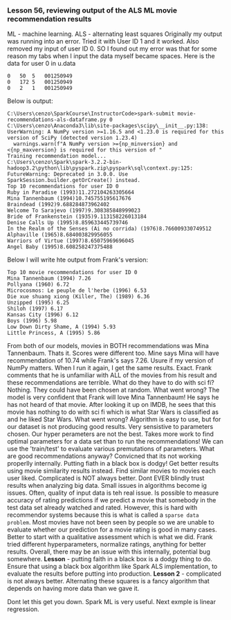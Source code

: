 ### Lesson 56, reviewing output of the ALS ML movie recommendation results

ML - machine learning. ALS - alternating least squares
Originally my output was running into an error. Tried it with User ID 1 and it worked. Also removed my input of user ID 0. SO I found out my error was that for some reason my tabs when I input the data myself became spaces. Here is the data for user 0 in u.data
```
0	50	5	001250949
0	172	5	001250949
0	2	1	001250949
```
Below is output:
```
C:\Users\cenzo\SparkCourse\InstructorCode>spark-submit movie-recommendations-als-dataframe.py 0
C:\Users\cenzo\Anaconda3\lib\site-packages\scipy\__init__.py:138: UserWarning: A NumPy version >=1.16.5 and <1.23.0 is required for this version of SciPy (detected version 1.23.4)
  warnings.warn(f"A NumPy version >={np_minversion} and <{np_maxversion} is required for this version of "
Training recommendation model...
C:\Users\cenzo\Spark\spark-3.2.2-bin-hadoop3.2\python\lib\pyspark.zip\pyspark\sql\context.py:125: FutureWarning: Deprecated in 3.0.0. Use SparkSession.builder.getOrCreate() instead.
Top 10 recommendations for user ID 0
Ruby in Paradise (1993)11.272104263305664
Mina Tannenbaum (1994)10.745755195617676
Braindead (1992)9.688284873962402
Welcome To Sarajevo (1997)9.308385848999023
Bride of Frankenstein (1935)9.113158226013184
Denise Calls Up (1995)8.859633445739746
In the Realm of the Senses (Ai no corrida) (1976)8.766009330749512
Alphaville (1965)8.684003829956055
Warriors of Virtue (1997)8.65075969696045
Angel Baby (1995)8.608258247375488
```
Below I will write hte output from Frank's version:
```
Top 10 movie recommendations for user ID 0
Mina Tannenbaum (1994) 7.26
Pollyana (1960) 6.72
Microcosmos: Le peuple de l'herbe (1996) 6.53
Die xue shuang xiong (Killer, The) (1989) 6.36
Unzipped (1995) 6.25
Shiloh (1997) 6.17
Kansas City (1996) 6.12
Boys (1996) 5.98
Low Down Dirty Shame, A (1994) 5.93
Little Princess, A (1995) 5.86
```

From both of our models, movies in BOTH recommendations was Mina Tannenbaum. Thats it. Scores were different too. Mine says Mina will have recommendation of 10.74 while Frank's says 7.26.
Usure if my version of NumPy matters. When I run it again, I get the same results. Exact. 
Frank comments that he is unfamiliar with ALL of the movies from his result and these recommendations are terrible. What do they have to do with sci fi? Nothing. They could have been chosen at random. What went wrong? The model is very confident that Frank will love Mina Tannenbaum! He says he has not heard of that movie. After looking it up on IMDB, he sees that this movie has nothing to do with sci fi which is what Star Wars is classified as and he liked Star Wars. 
What went wrong?
Algorithm is easy to use, but for our dataset is not producing good results. 
Very sensistive to parameters chosen. Our hyper perameters are not the best. Takes more work to find optimal parameters for a data set than to run the recommendations! We can use the 'train/test' to evaluate various premutations of parameters. What are good recommendations anyway?
Convicned that its not working properlly internally. Putting fiath in a black box is dodgy! Get better results using movie similarity results instead. Find similar movies to movies each user liked. Complicated is NOT always better.
Dont EVER blindly trust results when analyzing big data. Small issues in algorithms become ig issues. Often, quality of input data is teh real issue.
Is possible to measure accuracy of rating predictions if we predict a movie that somebody in the test data set already watched and rated. However, this is hard with recommendor systems because this is what is called a `sparse data problem`. Most movies have not been seen by people so we are unable to evaluate whether our prediction for a movie rating is good in many cases.
Better to start with a qualitative assessment which is what we did. Frank tried different hyperparameters, normalize ratings, anything for better results. Overall, there may be an issue with this internally, potential bug somewhere. 
**Lesson** - putting faith in a black box is a dodgy thing to do. Ensure that using a black box algorithm like Spark ALS implementation, to evaluate the results before putting into production. 
**Lesson 2** - complicated is not always better. Alternating these squares is a fancy algorithm that depends on having more data than we gave it.

Dont let this get you down. Spark ML is very useful. Next exmple is linear regression.